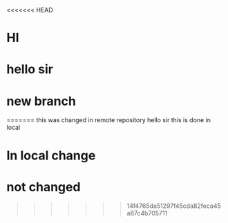 <<<<<<< HEAD
# HI
 # hello sir
 # new branch
=======
this was changed in remote repository
 hello sir
 this is done in local

# In local change

 # not changed

>>>>>>> 14f4765da51297f45cda82feca45a87c4b705711

